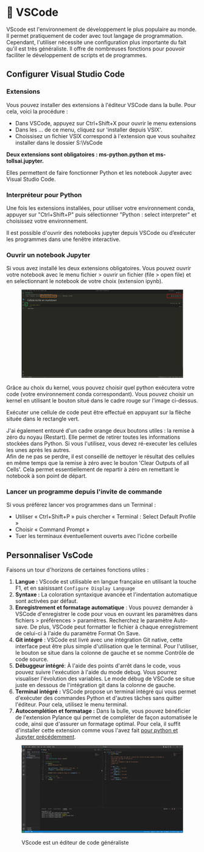 # 🐍 VSCode

VScode est l'environnement de développement le plus populaire au monde. Il permet pratiquement de coder avec tout langage de programmation. Cependant, l'utiliser nécessite une configuration plus importante du fait qu'il est très généraliste. Il offre de nombreuses fonctions pour pouvoir faciliter le développement de scripts et de programmes.

## Configurer Visual Studio Code

### Extensions

Vous pouvez installer des extensions à l'éditeur VSCode dans la bulle. Pour cela, voici la procédure :

* Dans VSCode, appuyez sur Ctrl+Shift+X pour ouvrir le menu extensions
* Dans les ... de ce menu, cliquez sur 'installer depuis VSIX'.
* Choissisez un fichier VSIX correspond à l'extension que vous souhaitez installer dans le dossier S:\VsCode

**Deux extensions sont obligatoires : ms-python.python et ms-tollsai.jupyter.**

Elles permettent de faire fonctionner Python et les notebook Jupyter avec Visual Studio Code.&#x20;

### Interpréteur pour Python

Une fois les extensions installées, pour utiliser votre environnement conda, appuyer sur "Ctrl+Shift+P" puis sélectionner "Python : select interpreter" et choisissez votre environnement.

Il est possible d'ouvrir des notebooks jupyter depuis VSCode ou d’exécuter les programmes dans une fenêtre interactive.&#x20;

### Ouvrir un notebook Jupyter

Si vous avez installé les deux extensions obligatoires. Vous pouvez ouvrir votre notebook avec le menu fichier > ouvrir un fichier (file > open file) et en selectionnant le notebook de votre choix (extension ipynb).

<figure><img src="../.gitbook/assets/vscode.PNG" alt=""><figcaption></figcaption></figure>

Grâce au choix du kernel, vous pouvez choisir quel python exécutera votre code (votre environnement conda correspondant). Vous pouvez choisir un kernel en utilisant le bouton situé dans le cadre rouge sur l'image ci-dessus.

Exécuter une cellule de code peut être effectué en appuyant sur la flèche située dans le rectangle vert.

J'ai également entouré d'un cadre orange deux boutons utiles : la remise à zéro du noyau (Restart). Elle permet de retirer toutes les informations stockées dans Python. Si vous l'utilisez, vous devez ré-executer les cellules les unes après les autres. \
Afin de ne pas se perdre, il est conseillé de nettoyer le résultat des cellules en même temps que la remise à zéro avec le bouton 'Clear Outputs of all Cells'.  Cela permet essentiellement de repartir à zéro en remettant le notebook à son point de départ.

### Lancer un programme depuis l'invite de commande

Si vous préférez lancer vos programmes dans un Terminal :

* Utiliser « Ctrl+Shift+P » puis chercher « Terminal : Select Default Profile »&#x20;
* Choisir « Command Prompt »&#x20;
* &#x20;Tuer les terminaux éventuellement ouverts avec l’icône corbeille

## Personnaliser VsCode

Faisons un tour d'horizons de certaines fonctions utiles :

1. **Langue :** VScode est utilisable en langue française en utilisant la touche F1, et en saisissant `Configure Display Language`
2. **Syntaxe :** La coloration syntaxique avancée et l'indentation automatique sont activées par défaut.
3. **Enregistrement et formatage automatique** : Vous pouvez demander à VSCode d'enregistrer le code pour vous en ouvrant les paramètres dans fichiers > préférences > paramètres. Recherchez le paramètre Auto-save. De plus, VSCode peut formatter le fichier à chaque enregistrement de celui-ci à l'aide du paramètre Format On Save.
4. **Git intégré** : VSCode est livré avec une intégration Git native, cette interface peut être plus simple d'utilisation que le terminal. Pour l'utiliser, le bouton se situe dans la colonne de gauche et se nomme Contrôle de code source.
5. **Débuggeur intégré**: À l'aide des points d'arrêt dans le code, vous pouvez suivre l'exécution à l'aide du mode debug. Vous pourrez visualiser l'évolution des variables. Le mode débug de VSCode se situe juste en dessous de l'intégration git dans la colonne de gauche.
6. **Terminal intégré :** VSCode propose un terminal intégré qui vous permet d'exécuter des commandes Python et d'autres tâches sans quitter l'éditeur. Pour cela, utilisez le menu terminal.
7. **Autocomplétion et formatage :** Dans la bulle, vous pouvez bénéficier de l'extension Pylance qui permet de compléter de façon automatisée le code, ainsi que d'assurer un formatage optimal. Pour cela, il suffit d'installer cette extension comme vous l'avez fait [pour python et Jupyter précédemment](vscode.md#configurer-visual-studio-code).

<figure><img src="../chapters/images/VScode.png" alt=""><figcaption><p>VScode est un éditeur de code généraliste</p></figcaption></figure>





